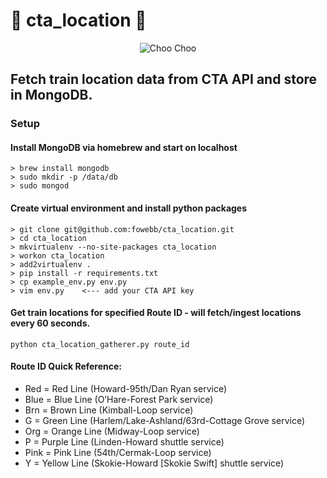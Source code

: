 :steam_locomotive:  cta_location :steam_locomotive:
====================================================================


<p align="center">
  <img src="http://www.transitchicago.com/assets/1/maps/Loop-Map-Sep18-19.png" alt="Choo Choo"/>
</p>


## Fetch train location data from CTA API and store in MongoDB.

### Setup

#### Install MongoDB via homebrew and start on localhost

```
> brew install mongodb
> sudo mkdir -p /data/db
> sudo mongod
```

#### Create virtual environment and install python packages

```
> git clone git@github.com:fowebb/cta_location.git
> cd cta_location
> mkvirtualenv --no-site-packages cta_location
> workon cta_location
> add2virtualenv .
> pip install -r requirements.txt
> cp example_env.py env.py
> vim env.py    <--- add your CTA API key
```

#### Get train locations for specified Route ID - will fetch/ingest locations every 60 seconds.

```
python cta_location_gatherer.py route_id
```

#### Route ID Quick Reference:
- Red = Red Line (Howard-95th/Dan Ryan service)
- Blue = Blue Line (O’Hare-Forest Park service)
- Brn = Brown Line (Kimball-Loop service)
- G = Green Line (Harlem/Lake-Ashland/63rd-Cottage Grove service)
- Org = Orange Line (Midway-Loop service)
- P = Purple Line (Linden-Howard shuttle service)
- Pink = Pink Line (54th/Cermak-Loop service)
- Y = Yellow Line (Skokie-Howard [Skokie Swift] shuttle service)